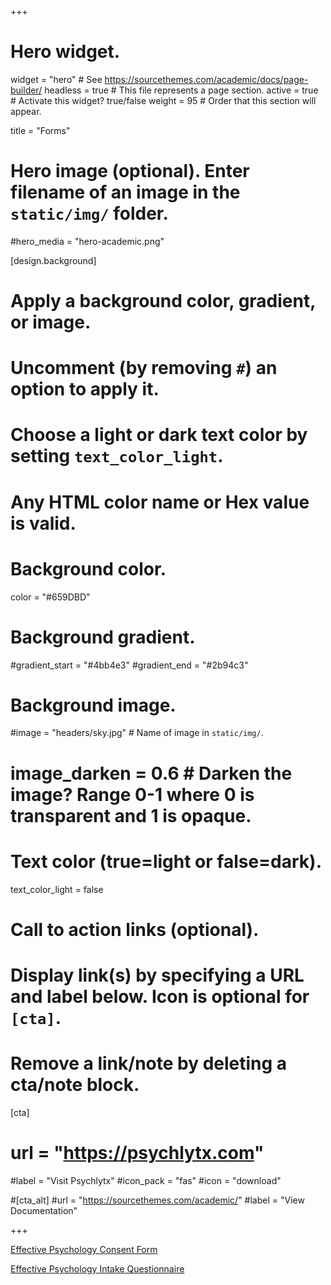 +++
# Hero widget.
widget = "hero"  # See https://sourcethemes.com/academic/docs/page-builder/
headless = true  # This file represents a page section.
active = true  # Activate this widget? true/false
weight = 95  # Order that this section will appear.

title = "Forms"

# Hero image (optional). Enter filename of an image in the `static/img/` folder.
#hero_media = "hero-academic.png"

[design.background]
  # Apply a background color, gradient, or image.
  #   Uncomment (by removing `#`) an option to apply it.
  #   Choose a light or dark text color by setting `text_color_light`.
  #   Any HTML color name or Hex value is valid.

  # Background color.
   color = "#659DBD"
  
  # Background gradient.
  #gradient_start = "#4bb4e3"
  #gradient_end = "#2b94c3"
  
  # Background image.
   #image =  "headers/sky.jpg"   # Name of image in `static/img/`.
  # image_darken = 0.6  # Darken the image? Range 0-1 where 0 is transparent and 1 is opaque.

  # Text color (true=light or false=dark).
  text_color_light = false

# Call to action links (optional).
#   Display link(s) by specifying a URL and label below. Icon is optional for `[cta]`.
#   Remove a link/note by deleting a cta/note block.
[cta]
 # url = "https://psychlytx.com"
  #label = "Visit Psychlytx"
  #icon_pack = "fas"
  #icon = "download"
  
#[cta_alt]
  #url = "https://sourcethemes.com/academic/"
  #label = "View Documentation"

+++

 <a href="javascript:void( window.open( 'https://form.jotform.co/92403925586868', 'blank', 'scrollbars=yes, toolbar=no, width=700, height=500' ) ) "> Effective Psychology Consent Form </a>
 
 
  <a href="javascript:void( window.open( 'https://form.jotform.co/92403643485863', 'blank', 'scrollbars=yes, toolbar=no, width=700, height=500' ) ) "> Effective Psychology Intake Questionnaire </a>

















